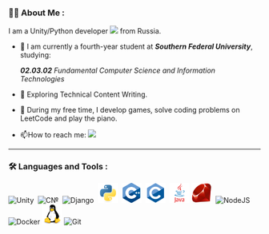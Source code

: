 ### :man_technologist: About Me :
I am a Unity/Python developer <img src="https://media.giphy.com/media/WUlplcMpOCEmTGBtBW/giphy.gif" width="30"> from Russia.

- :book: I am currently a fourth-year student at **_Southern Federal University_**, studying:

  _**02.03.02** Fundamental Computer Science and Information Technologies_

- :seedling: Exploring Technical Content Writing.

- :musical_keyboard: During my free time, I develop games, solve coding problems on LeetCode and play the piano.

- :mailbox:How to reach me: [![](https://img.shields.io/badge/-telegram-red?color=white&logo=telegram&logoColor=black)](https://t.me/inrag3)
---

### :hammer_and_wrench: Languages and Tools :
<div>
  <img src="https://companieslogo.com/img/orig/U.D-7a606e31.png?t=1634728034" title="Unity" alt="Unity" width="35" height="40"/>&nbsp;
  <img src="https://static.cdnlogo.com/logos/c/68/c-sharp-350x350.png" title="С№" alt="С№" width="40" height="40"/>&nbsp;
  <img src="https://icon-library.com/images/django-icon/django-icon-0.jpg" title="Django" alt="Django" width="40" height="40"/>&nbsp;
  <img src="https://github.com/devicons/devicon/blob/master/icons/python/python-original.svg" title="Python" alt="Python" width="40" height="40"/>&nbsp;
  <img src="https://github.com/devicons/devicon/blob/master/icons/cplusplus/cplusplus-original.svg" title="C++" alt="C++" width="40" height="40"/>&nbsp;
  <img src="https://github.com/devicons/devicon/blob/master/icons/c/c-original.svg" title="C" alt="C" width="40" height="40"/>&nbsp;
  <img src="https://github.com/devicons/devicon/blob/master/icons/java/java-original-wordmark.svg" title="Java" alt="Java" width="40" height="40"/>
  <img src="https://github.com/devicons/devicon/blob/master/icons/ruby/ruby-original.svg" title="Ruby" alt="Ruby" width="40" height="40"/>&nbsp;
  <img src="https://images.g2crowd.com/uploads/product/image/large_detail/large_detail_f0b606abb6d19089febc9faeeba5bc05/nodejs-development-services.png" title="NodeJS" alt="NodeJS" width="40" height="40"/>&nbsp;
  <img src="https://cdn-icons-png.flaticon.com/512/5969/5969059.png" title="Docker" alt="Docker" width="40" height="40"/>
  <img src="https://github.com/devicons/devicon/blob/master/icons/linux/linux-original.svg" title="Linux" alt="Linux" width="40" height="40"/>
  <img src="https://git-scm.com/images/logos/downloads/Git-Icon-1788C.png" title="Git" alt="Git" width="40" height="40"/>
</div
